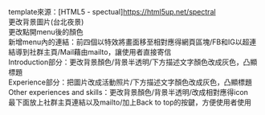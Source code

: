 template來源：[HTML5 - spectual]https://html5up.net/spectral<br />
更改背景圖片(台北夜景)<br />
更改點開menu後的顏色<br />
新增menu內的連結：前四個以特效將畫面移至相對應得網頁區塊/FB和IG以超連結導到社群主頁/Mail藉由mailto，讓使用者直接寄信<br />
Introduction部分：更改背景顏色/背景半透明/下方描述文字顏色改成灰色，凸顯標題<br />
Experience部分：把圖片改成活動照片/下方描述文字顏色改成灰色，凸顯標題<br />
Other experiences and skills：更改背景顏色/背景半透明/改成相對應得icon<br />
最下面放上社群主頁連結以及mailto/加上Back to top的按鍵，方便使用者使用

